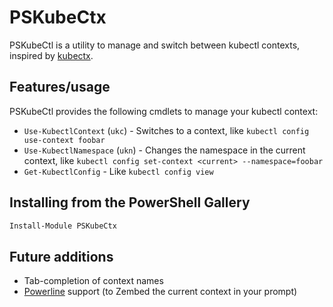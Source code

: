 # PSKubeCtx

PSKubeCtl is a utility to manage and switch between kubectl contexts, inspired by [kubectx].

[kubectx]: https://github.com/ahmetb/kubectx

## Features/usage

PSKubeCtl provides the following cmdlets to manage your kubectl context:

*   `Use-KubectlContext` (`ukc`) - Switches to a context, like `kubectl config use-context foobar`
*   `Use-KubectlNamespace` (`ukn`) - Changes the namespace in the current context, like `kubectl config set-context <current> --namespace=foobar`
*   `Get-KubectlConfig` - Like `kubectl config view`

## Installing from the PowerShell Gallery

```powershell
Install-Module PSKubeCtx
```

## Future additions

*   Tab-completion of context names
*   [Powerline][powerline] support (to Zembed the current context in your prompt)

[powerline]: https://github.com/Jaykul/PowerLine
